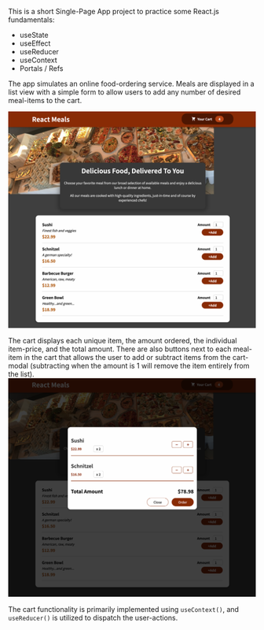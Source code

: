 <p>This is a short Single-Page App project to practice some React.js fundamentals:</p>
<ul>
<li>useState</li>
<li>useEffect</li>
<li>useReducer</li>
<li>useContext</li>
<li>Portals / Refs</li>
</ul>

The app simulates an online food-ordering service. Meals are displayed in a list view with a simple form to allow users to add any number of desired meal-items to the cart. 

![img.png](readme_assets/home-page.png)

The cart displays each unique item, the amount ordered, the individual item-price, and the total amount. There are also buttons  next to each meal-item in the cart that allows the user to add or subtract items from the cart-modal (subtracting when the amount is 1 will remove the item entirely from the list).
![img.png](readme_assets/cart.png)

The cart functionality is primarily implemented using `useContext()`, and `useReducer()` is utilized to dispatch the user-actions.